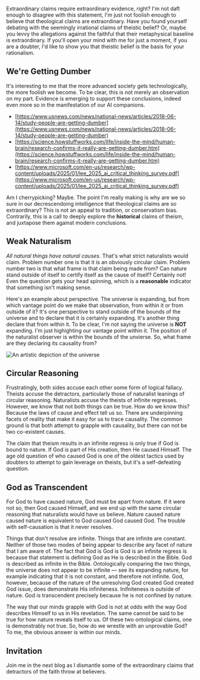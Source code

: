 Extraordinary claims require extraordinary evidence, right?
I'm not daft enough to disagree with this statement, I'm
just not foolish enough to believe that theological claims
are extraordinary. Have you found yourself debating with
the seemingly irrational claims of theistic belief? Or,
maybe you levvy the allegations against the faithful that their metaphysical baseline is extraordinary. If you'll open
your mind with me for just a moment, if you are a doubter,
I'd like to show you that theistic belief is the basis
for your rationalism.

## We're Getting Dumber

It's interesting to me that the more advanced society gets
technologically, the more foolish we become. To be clear, this
is not merely an observation on my part. Evidence is emerging
to support these conclusions, indeed even more so in the
manifestation of our AI companions.

- [https://www.usnews.com/news/national-news/articles/2018-06-14/study-people-are-getting-dumber](https://www.usnews.com/news/national-news/articles/2018-06-14/study-people-are-getting-dumber)
- [https://science.howstuffworks.com/life/inside-the-mind/human-brain/research-confirms-it-really-are-getting-dumber.htm](https://science.howstuffworks.com/life/inside-the-mind/human-brain/research-confirms-it-really-are-getting-dumber.htm)
- [https://www.microsoft.com/en-us/research/wp-content/uploads/2025/01/lee_2025_ai_critical_thinking_survey.pdf](https://www.microsoft.com/en-us/research/wp-content/uploads/2025/01/lee_2025_ai_critical_thinking_survey.pdf)

Am I cherrypicking? Maybe. The point I'm really making
is why are we so sure in our decrescendoing intelligence
that theological claims are so extraordinary? This is
not an appeal to tradition, or conservatism bias. Contrarily,
this is a call to deeply explore the **historical** claims
of theism, and juxtapose them against modern conclusions.

## Weak Naturalism

_All natural things have natural causes_. That's what strict
naturalists would claim. Problem number one is that it is an obviously circular claim. Problem number two is that what
frame is that claim being made from? Can nature stand outside
of itself to certify itself as the cause of itself? Certainly
not! Even the question gets your head spinning, which is a
**reasonable** indicator that something isn't making sense.

Here's an example about perspective. The universe is expanding, but from which vantage point do
we make that observation, from within it or from outside of
it? It's one perspective to stand outside of the bounds of the
universe and to declare that it is certainly expanding. It's
another thing declare that from within it. To be clear, I'm
not saying the universe is **NOT** expanding. I'm just
highighting our vantage point within it. The position of
the naturalist observer is within the bounds of the unvierse.
So, what frame are they declaring its causality from?

![An artistic depiction of the universe](/blog/content/theology/rational-theology/universe.png)

## Circular Reasoning

Frustratingly, both sides accuse each other some form of
logical fallacy. Theists accuse the detractors, particularly
those of naturalist leanings of circular reasoning.
Naturalists accuse the theists of infinite regresses. However,
we know that not both things can be true. How do we know this?
Because the laws of cause and effect tell us so. There are
underpinning facets of reality that make it easy for us to
trace causality. The common ground is that both attempt to
grapple with causality, but there can not be two co-existent
causes.

The claim that theism results in an infinite regress is only
true if God is bound to nature. If God is part of His
creation, then He caused Himself. The age old question of who
caused God is one of the oldest tactics used by doubters to
attempt to gain leverage on theists, but it's a self-defeating
question.

## God as Transcendent

For God to have caused nature, God must be apart from nature.
If it were not so, then God caused Himself, and we end up with
the same circular reasoning that naturalists would have us
believe. Nature caused nature caused nature is equivalent to
God caused God caused God. The trouble with self-causation is
that it never resolves.

Things that don't resolve are infinite. Things that are
infinite are constant. Neither of those two modes of being
appear to describe any facet of nature that I am aware of.
The fact that God is God is God is an infinite regress is
because that statement is defining God as He is described in
the Bible. God is described as infinite in the Bible.
Ontologically comparing the two things, the universe does not
appear to be infinite — see its expanding nature, for example
indicating that it is not constant, and therefore not
infinite. God, however, because of the nature of the
unresolving God created God created God issue, does
demonstrate His infiniteness. Inifniteness is outside of
nature. God is transcendent precisely because he is not
confined by nature.

The way that our minds grapple with God is not at odds with
the way God describes Himself to us in His revelation.
The same cannot be said to be true for how nature reveals
itself to us. Of these two ontological claims, one is
demonstrably not true. So, how do we wrestle with an
unprovable God? To me, the obvious answer is within our
minds.

## Invitation

Join me in the next blog as I dismantle some of the
extraordinary claims that detractors of the faith
throw at believers. 